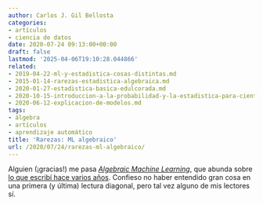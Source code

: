 ```yaml
---
author: Carlos J. Gil Bellosta
categories:
- artículos
- ciencia de datos
date: 2020-07-24 09:13:00+00:00
draft: false
lastmod: '2025-04-06T19:10:28.044866'
related:
- 2019-04-22-ml-y-estadistica-cosas-distintas.md
- 2015-01-14-rarezas-estadistica-algebraica.md
- 2020-01-27-estadistica-basica-edulcorada.md
- 2020-10-15-introduccion-a-la-probabilidad-y-la-estadistica-para-cientificos-de-datos-primera-entrega.md
- 2020-06-12-explicacion-de-modelos.md
tags:
- álgebra
- artículos
- aprendizaje automático
title: 'Rarezas: ML algebraico'
url: /2020/07/24/rarezas-ml-algebraico/
---
```


Alguien (¡gracias!) me pasa _[Algebraic Machine Learning](https://arxiv.org/abs/1803.05252)_, que abunda sobre [lo que escribí hace varios años](https://www.datanalytics.com/2015/01/14/rarezas-estadistica-algebraica/). Confieso no haber entendido gran cosa en una primera (y última) lectura diagonal, pero tal vez alguno de mis lectores sí.